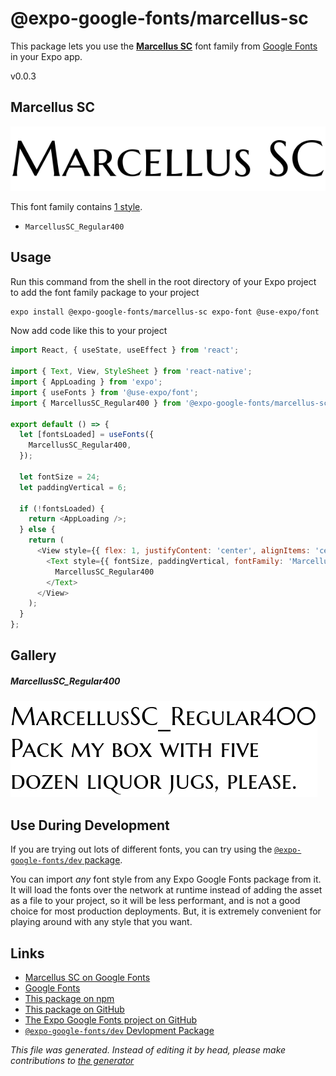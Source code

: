 # @expo-google-fonts/marcellus-sc

This package lets you use the [**Marcellus SC**](https://fonts.google.com/specimen/Marcellus+SC) font family from [Google Fonts](https://fonts.google.com/) in your Expo app.

v0.0.3

## Marcellus SC

![Marcellus SC](./font-family.png)

This font family contains [1 style](#gallery).

- `MarcellusSC_Regular400`

## Usage

Run this command from the shell in the root directory of your Expo project to add the font family package to your project
```sh
expo install @expo-google-fonts/marcellus-sc expo-font @use-expo/font
```

Now add code like this to your project
```js
import React, { useState, useEffect } from 'react';

import { Text, View, StyleSheet } from 'react-native';
import { AppLoading } from 'expo';
import { useFonts } from '@use-expo/font';
import { MarcellusSC_Regular400 } from '@expo-google-fonts/marcellus-sc';

export default () => {
  let [fontsLoaded] = useFonts({
    MarcellusSC_Regular400,
  });

  let fontSize = 24;
  let paddingVertical = 6;

  if (!fontsLoaded) {
    return <AppLoading />;
  } else {
    return (
      <View style={{ flex: 1, justifyContent: 'center', alignItems: 'center' }}>
        <Text style={{ fontSize, paddingVertical, fontFamily: 'MarcellusSC_Regular400' }}>
          MarcellusSC_Regular400
        </Text>
      </View>
    );
  }
};

```

## Gallery

##### MarcellusSC_Regular400
![MarcellusSC_Regular400](./7c5ce48eb9c8ceab009d792056be549983c1b1322fca2784a6e75e7579b347f9.ttf.png)


## Use During Development

If you are trying out lots of different fonts, you can try using the [`@expo-google-fonts/dev` package](https://www.npmjs.com/package/@expo-google-fonts/dev).

You can import *any* font style from any Expo Google Fonts package from it. It will load the fonts
over the network at runtime instead of adding the asset as a file to your project, so it will be 
less performant, and is not a good choice for most production deployments. But, it is extremely convenient
for playing around with any style that you want.

## Links

- [Marcellus SC on Google Fonts](https://fonts.google.com/specimen/Marcellus+SC)
- [Google Fonts](https://fonts.google.com/)
- [This package on npm](https://www.npmjs.com/package/@expo-google-fonts/marcellus-sc)
- [This package on GitHub](https://github.com/expo/google-fonts/tree/master/font-packages/marcellus-sc)
- [The Expo Google Fonts project on GitHub](https://github.com/expo/google-fonts)
- [`@expo-google-fonts/dev` Devlopment Package](https://github.com/expo/google-fonts/tree/master/font-packages/dev)


*This file was generated. Instead of editing it by head, please make contributions to [the generator](https://github.com/expo/google-fonts/tree/master/packages/generator)*
